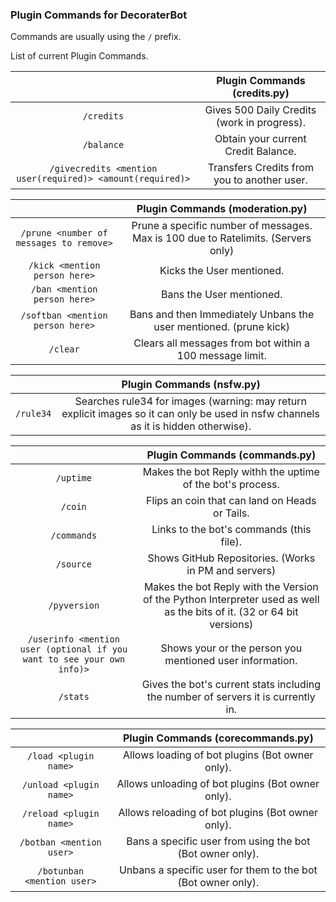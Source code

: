 ### Plugin Commands for DecoraterBot

Commands are usually using the `/` prefix.

List of current Plugin Commands.

|   	| Plugin Commands (credits.py)	|
|:---------------:	|:------------------------------------------------------------------------------------------------:	|
| ``/credits``	| Gives 500 Daily Credits (work in progress).	|
| ``/balance``	| Obtain your current Credit Balance.	|
| ``/givecredits <mention user(required)> <amount(required)>``	| Transfers Credits from you to another user.	|

|   	| Plugin Commands (moderation.py)	|
|:---------------:	|:------------------------------------------------------------------------------------------------:	|
| ``/prune <number of messages to remove>``	| Prune a specific number of messages. Max is 100 due to Ratelimits. (Servers only)	|
| ``/kick <mention person here>``	| Kicks the User mentioned.	|
| ``/ban <mention person here>``	| Bans the User mentioned.	|
| ``/softban <mention person here>``	| Bans and then Immediately Unbans the user mentioned. (prune kick)	|
| ``/clear``	| Clears all messages from bot within a 100 message limit.	|

|   	| Plugin Commands (nsfw.py)	|
|:---------------:	|:------------------------------------------------------------------------------------------------:	|
| ``/rule34``	| Searches rule34 for images (warning: may return explicit images so it can only be used in nsfw channels as it is hidden otherwise).	|

|   	| Plugin Commands (commands.py)	|
|:------:	|:-:	|
| ``/uptime``	| Makes the bot Reply withh the uptime of the bot's process.	|
| ``/coin``	| Flips an coin that can land on Heads or Tails.	|
| ``/commands``	| Links to the bot's commands (this file).	|
| ``/source``	| Shows GitHub Repositories. (Works in PM and servers)	|
| ``/pyversion``	| Makes the bot Reply with the Version of the Python Interpreter used as well as the bits of it. (32 or 64 bit versions)	|
| ``/userinfo <mention user (optional if you want to see your own info)>``	| Shows your or the person you mentioned user information.	|
| ``/stats``	| Gives the bot's current stats including the number of servers it is currently in.	|

|   	| Plugin Commands (corecommands.py)	|
|:------:	|:-:	|
| ``/load <plugin name>``	| Allows loading of bot plugins (Bot owner only).	|
| ``/unload <plugin name>``	| Allows unloading of bot plugins (Bot owner only).	|
| ``/reload <plugin name>``	| Allows reloading of bot plugins (Bot owner only).	|
| ``/botban <mention user>``	| Bans a specific user from using the bot (Bot owner only).	|
| ``/botunban <mention user>``	| Unbans a specific user for them to the bot (Bot owner only).	|

